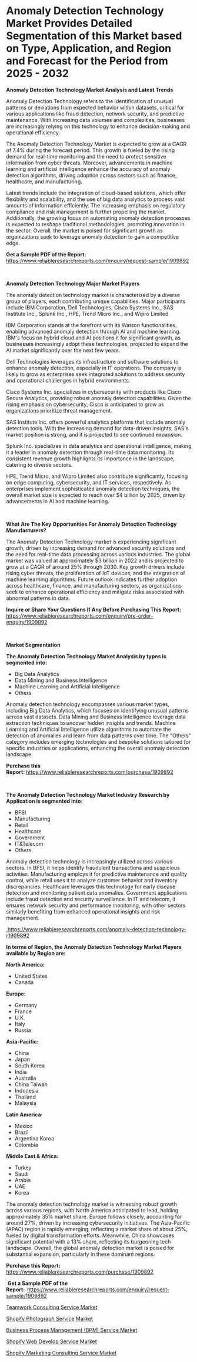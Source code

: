 <p><h1>Anomaly Detection Technology Market Provides Detailed Segmentation of this Market based on Type, Application, and Region and Forecast for the Period from 2025 - 2032</h1></p><p><strong>Anomaly Detection Technology Market Analysis and Latest Trends</strong></p>
<p><p>Anomaly Detection Technology refers to the identification of unusual patterns or deviations from expected behavior within datasets, critical for various applications like fraud detection, network security, and predictive maintenance. With increasing data volumes and complexities, businesses are increasingly relying on this technology to enhance decision-making and operational efficiency.</p><p>The Anomaly Detection Technology Market is expected to grow at a CAGR of 7.4% during the forecast period. This growth is fueled by the rising demand for real-time monitoring and the need to protect sensitive information from cyber threats. Moreover, advancements in machine learning and artificial intelligence enhance the accuracy of anomaly detection algorithms, driving adoption across sectors such as finance, healthcare, and manufacturing.</p><p>Latest trends include the integration of cloud-based solutions, which offer flexibility and scalability, and the use of big data analytics to process vast amounts of information efficiently. The increasing emphasis on regulatory compliance and risk management is further propelling the market. Additionally, the growing focus on automating anomaly detection processes is expected to reshape traditional methodologies, promoting innovation in the sector. Overall, the market is poised for significant growth as organizations seek to leverage anomaly detection to gain a competitive edge.</p></p>
<p><strong>Get a Sample PDF of the Report:&nbsp;</strong> <a href="https://www.reliableresearchreports.com/enquiry/request-sample/1909892?utm_campaign=2641&utm_medium=2&utm_source=Github&utm_content=ia&utm_term=11032025&utm_id=anomaly-detection-technology">https://www.reliableresearchreports.com/enquiry/request-sample/1909892</a></p>
<p>&nbsp;</p>
<p><strong>Anomaly Detection Technology Major Market Players</strong></p>
<p><p>The anomaly detection technology market is characterized by a diverse group of players, each contributing unique capabilities. Major participants include IBM Corporation, Dell Technologies, Cisco Systems Inc., SAS Institute Inc., Splunk Inc., HPE, Trend Micro Inc., and Wipro Limited.</p><p>IBM Corporation stands at the forefront with its Watson functionalities, enabling advanced anomaly detection through AI and machine learning. IBM's focus on hybrid cloud and AI positions it for significant growth, as businesses increasingly adopt these technologies, projected to expand the AI market significantly over the next few years.</p><p>Dell Technologies leverages its infrastructure and software solutions to enhance anomaly detection, especially in IT operations. The company is likely to grow as enterprises seek integrated solutions to address security and operational challenges in hybrid environments.</p><p>Cisco Systems Inc. specializes in cybersecurity with products like Cisco Secure Analytics, providing robust anomaly detection capabilities. Given the rising emphasis on cybersecurity, Cisco is anticipated to grow as organizations prioritize threat management.</p><p>SAS Institute Inc. offers powerful analytics platforms that include anomaly detection tools. With the increasing demand for data-driven insights, SAS's market position is strong, and it is projected to see continued expansion.</p><p>Splunk Inc. specializes in data analytics and operational intelligence, making it a leader in anomaly detection through real-time data monitoring. Its consistent revenue growth highlights its importance in the landscape, catering to diverse sectors.</p><p>HPE, Trend Micro, and Wipro Limited also contribute significantly, focusing on edge computing, cybersecurity, and IT services, respectively. As enterprises implement sophisticated anomaly detection techniques, the overall market size is expected to reach over $4 billion by 2025, driven by advancements in AI and machine learning.</p></p>
<p>&nbsp;</p>
<p><strong>What Are The Key Opportunities For Anomaly Detection Technology Manufacturers?</strong></p>
<p><p>The Anomaly Detection Technology market is experiencing significant growth, driven by increasing demand for advanced security solutions and the need for real-time data processing across various industries. The global market was valued at approximately $3 billion in 2022 and is projected to grow at a CAGR of around 25% through 2030. Key growth drivers include rising cyber threats, the proliferation of IoT devices, and the integration of machine learning algorithms. Future outlook indicates further adoption across healthcare, finance, and manufacturing sectors, as organizations seek to enhance operational efficiency and mitigate risks associated with abnormal patterns in data.</p></p>
<p><strong>Inquire or Share Your Questions If Any Before Purchasing This Report:</strong> <a href="https://www.reliableresearchreports.com/enquiry/pre-order-enquiry/1909892?utm_campaign=2641&utm_medium=2&utm_source=Github&utm_content=ia&utm_term=11032025&utm_id=anomaly-detection-technology">https://www.reliableresearchreports.com/enquiry/pre-order-enquiry/1909892</a></p>
<p>&nbsp;</p>
<p><strong>Market Segmentation</strong></p>
<p><strong>The Anomaly Detection Technology Market Analysis by types is segmented into:</strong></p>
<p><ul><li>Big Data Analytics</li><li>Data Mining and Business Intelligence</li><li>Machine Learning and Artificial Intelligence</li><li>Others</li></ul></p>
<p><p>Anomaly detection technology encompasses various market types, including Big Data Analytics, which focuses on identifying unusual patterns across vast datasets. Data Mining and Business Intelligence leverage data extraction techniques to uncover hidden insights and trends. Machine Learning and Artificial Intelligence utilize algorithms to automate the detection of anomalies and learn from data patterns over time. The "Others" category includes emerging technologies and bespoke solutions tailored for specific industries or applications, enhancing the overall anomaly detection landscape.</p></p>
<p><strong>Purchase this Report:&nbsp;</strong><a href="https://www.reliableresearchreports.com/purchase/1909892?utm_campaign=2641&utm_medium=2&utm_source=Github&utm_content=ia&utm_term=11032025&utm_id=anomaly-detection-technology">https://www.reliableresearchreports.com/purchase/1909892</a></p>
<p>&nbsp;</p>
<p><strong>The Anomaly Detection Technology Market Industry Research by Application is segmented into:</strong></p>
<p><ul><li>BFSI</li><li>Manufacturing</li><li>Retail</li><li>Healthcare</li><li>Government</li><li>IT&Telecom</li><li>Others</li></ul></p>
<p><p>Anomaly detection technology is increasingly utilized across various sectors. In BFSI, it helps identify fraudulent transactions and suspicious activities. Manufacturing employs it for predictive maintenance and quality control, while retail uses it to analyze customer behavior and inventory discrepancies. Healthcare leverages this technology for early disease detection and monitoring patient data anomalies. Government applications include fraud detection and security surveillance. In IT and telecom, it ensures network security and performance monitoring, with other sectors similarly benefiting from enhanced operational insights and risk management.</p></p>
<p><a href="https://www.reliableresearchreports.com/anomaly-detection-technology-r1909892?utm_campaign=2641&utm_medium=2&utm_source=Github&utm_content=ia&utm_term=11032025&utm_id=anomaly-detection-technology">&nbsp;https://www.reliableresearchreports.com/anomaly-detection-technology-r1909892</a></p>
<p><strong>In terms of Region, the Anomaly Detection Technology Market Players available by Region are:</strong></p>
<p>
    <p> <strong> North America: </strong>
        <ul>
            <li>United States</li>
            <li>Canada</li>
        </ul>
        </p> 
    <p> <strong> Europe: </strong>
        <ul>
            <li>Germany</li>
            <li>France</li>
            <li>U.K.</li>
            <li>Italy</li>
            <li>Russia</li>
        </ul>
        </p> 
    <p> <strong> Asia-Pacific: </strong>
        <ul>
            <li>China</li>
            <li>Japan</li>
            <li>South Korea</li>
            <li>India</li>
            <li>Australia</li>
            <li>China Taiwan</li>
            <li>Indonesia</li>
            <li>Thailand</li>
            <li>Malaysia</li>
        </ul>
        </p> 
    <p> <strong> Latin America: </strong>
        <ul>
            <li>Mexico</li>
            <li>Brazil</li>
            <li>Argentina Korea</li>
            <li>Colombia</li>
        </ul>
        </p> 
    <p> <strong> Middle East & Africa: </strong>
        <ul>
            <li>Turkey</li>
            <li>Saudi</li>
            <li>Arabia</li>
            <li>UAE</li>
            <li>Korea</li>
        </ul>
    </p>
    </p>
<p><p>The anomaly detection technology market is witnessing robust growth across various regions, with North America anticipated to lead, holding approximately 35% market share. Europe follows closely, accounting for around 27%, driven by increasing cybersecurity initiatives. The Asia-Pacific (APAC) region is rapidly emerging, reflecting a market share of about 25%, fueled by digital transformation efforts. Meanwhile, China showcases significant potential with a 13% share, reflecting its burgeoning tech landscape. Overall, the global anomaly detection market is poised for substantial expansion, particularly in these dominant regions.</p></p>
<p><strong>Purchase this Report: </strong><a href="https://www.reliableresearchreports.com/purchase/1909892?utm_campaign=2641&utm_medium=2&utm_source=Github&utm_content=ia&utm_term=11032025&utm_id=anomaly-detection-technology">https://www.reliableresearchreports.com/purchase/1909892</a></p>
<p>&nbsp;<strong>Get a Sample PDF of the Report:&nbsp;&nbsp;</strong><a href="https://www.reliableresearchreports.com/enquiry/request-sample/1909892?utm_campaign=2641&utm_medium=2&utm_source=Github&utm_content=ia&utm_term=11032025&utm_id=anomaly-detection-technology">https://www.reliableresearchreports.com/enquiry/request-sample/1909892</a></p>
<p><strong></strong></p>
<p><p><a href="https://github.com/cordaysamaya/Market-Research-Report-List-1/blob/main/teamwork-consulting-service-market.md?utm_campaign=2641&utm_medium=2&utm_source=Github&utm_content=ia&utm_term=11032025&utm_id=anomaly-detection-technology">Teamwork Consulting Service Market</a></p><p><a href="https://github.com/rvadencho/Market-Research-Report-List-1/blob/main/shopify-photograph-service-market.md?utm_campaign=2641&utm_medium=2&utm_source=Github&utm_content=ia&utm_term=11032025&utm_id=anomaly-detection-technology">Shopify Photograph Service Market</a></p><p><a href="https://github.com/obajimlaweh59/Market-Research-Report-List-1/blob/main/business-process-management-bpm-service-market.md?utm_campaign=2641&utm_medium=2&utm_source=Github&utm_content=ia&utm_term=11032025&utm_id=anomaly-detection-technology">Business Process Management (BPM) Service Market</a></p><p><a href="https://github.com/muoioconzej8/Market-Research-Report-List-1/blob/main/shopify-web-develop-service-market.md?utm_campaign=2641&utm_medium=2&utm_source=Github&utm_content=ia&utm_term=11032025&utm_id=anomaly-detection-technology">Shopify Web Develop Service Market</a></p><p><a href="https://github.com/gripeluigstt/Market-Research-Report-List-1/blob/main/shopify-marketing-consulting-service-market.md?utm_campaign=2641&utm_medium=2&utm_source=Github&utm_content=ia&utm_term=11032025&utm_id=anomaly-detection-technology">Shopify Marketing Consulting Service Market</a></p></p>
